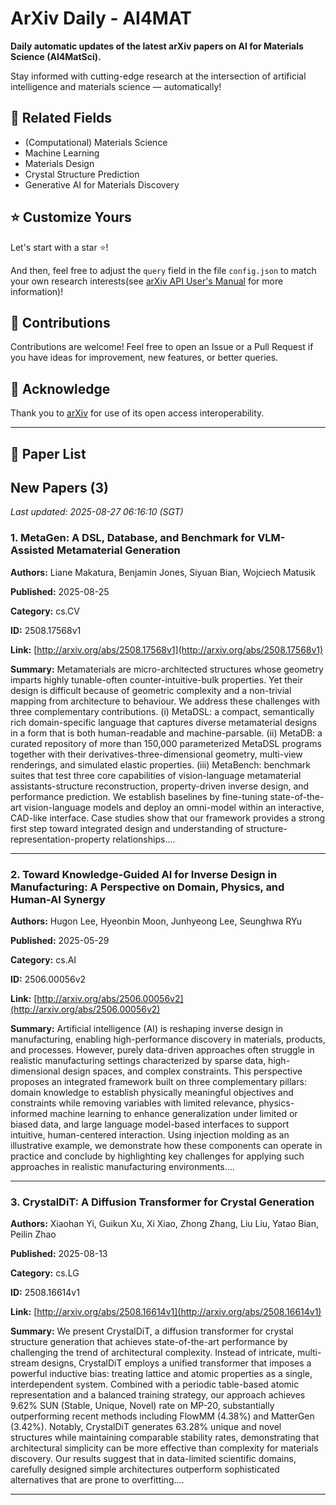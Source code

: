 # ArXiv Daily - AI4MAT

**Daily automatic updates of the latest arXiv papers on AI for Materials Science (AI4MatSci).** 

Stay informed with cutting-edge research at the intersection of artificial intelligence and materials science — automatically!

## :bookmark: Related Fields

- (Computational) Materials Science
- Machine Learning
- Materials Design
- Crystal Structure Prediction
- Generative AI for Materials Discovery

## :star: Customize Yours

Let's start with a star :star:!

And then, feel free to adjust the `query` field in the file `config.json` to match your own research interests(see [arXiv API User's Manual](https://info.arxiv.org/help/api/user-manual.html#51-details-of-query-construction) for more information)!

## :handshake: Contributions

Contributions are welcome!
 Feel free to open an Issue or a Pull Request if you have ideas for improvement, new features, or better queries.

## :blue_heart: ​Acknowledge

Thank you to [arXiv](https://arxiv.org/) for use of its open access interoperability.

---

## :scroll: Paper List


<!-- ARXIV_PAPERS_START -->

## New Papers (3)

*Last updated: 2025-08-27 06:16:10 (SGT)*

### 1. MetaGen: A DSL, Database, and Benchmark for VLM-Assisted Metamaterial Generation

**Authors:** Liane Makatura, Benjamin Jones, Siyuan Bian, Wojciech Matusik

**Published:** 2025-08-25

**Category:** cs.CV

**ID:** 2508.17568v1

**Link:** [http://arxiv.org/abs/2508.17568v1](http://arxiv.org/abs/2508.17568v1)

**Summary:** Metamaterials are micro-architected structures whose geometry imparts highly
tunable-often counter-intuitive-bulk properties. Yet their design is difficult
because of geometric complexity and a non-trivial mapping from architecture to
behaviour. We address these challenges with three complementary contributions.
(i) MetaDSL: a compact, semantically rich domain-specific language that
captures diverse metamaterial designs in a form that is both human-readable and
machine-parsable. (ii) MetaDB: a curated repository of more than 150,000
parameterized MetaDSL programs together with their
derivatives-three-dimensional geometry, multi-view renderings, and simulated
elastic properties. (iii) MetaBench: benchmark suites that test three core
capabilities of vision-language metamaterial assistants-structure
reconstruction, property-driven inverse design, and performance prediction. We
establish baselines by fine-tuning state-of-the-art vision-language models and
deploy an omni-model within an interactive, CAD-like interface. Case studies
show that our framework provides a strong first step toward integrated design
and understanding of structure-representation-property relationships....

---

### 2. Toward Knowledge-Guided AI for Inverse Design in Manufacturing: A Perspective on Domain, Physics, and Human-AI Synergy

**Authors:** Hugon Lee, Hyeonbin Moon, Junhyeong Lee, Seunghwa RYu

**Published:** 2025-05-29

**Category:** cs.AI

**ID:** 2506.00056v2

**Link:** [http://arxiv.org/abs/2506.00056v2](http://arxiv.org/abs/2506.00056v2)

**Summary:** Artificial intelligence (AI) is reshaping inverse design in manufacturing,
enabling high-performance discovery in materials, products, and processes.
However, purely data-driven approaches often struggle in realistic
manufacturing settings characterized by sparse data, high-dimensional design
spaces, and complex constraints. This perspective proposes an integrated
framework built on three complementary pillars: domain knowledge to establish
physically meaningful objectives and constraints while removing variables with
limited relevance, physics-informed machine learning to enhance generalization
under limited or biased data, and large language model-based interfaces to
support intuitive, human-centered interaction. Using injection molding as an
illustrative example, we demonstrate how these components can operate in
practice and conclude by highlighting key challenges for applying such
approaches in realistic manufacturing environments....

---

### 3. CrystalDiT: A Diffusion Transformer for Crystal Generation

**Authors:** Xiaohan Yi, Guikun Xu, Xi Xiao, Zhong Zhang, Liu Liu, Yatao Bian, Peilin Zhao

**Published:** 2025-08-13

**Category:** cs.LG

**ID:** 2508.16614v1

**Link:** [http://arxiv.org/abs/2508.16614v1](http://arxiv.org/abs/2508.16614v1)

**Summary:** We present CrystalDiT, a diffusion transformer for crystal structure
generation that achieves state-of-the-art performance by challenging the trend
of architectural complexity. Instead of intricate, multi-stream designs,
CrystalDiT employs a unified transformer that imposes a powerful inductive
bias: treating lattice and atomic properties as a single, interdependent
system. Combined with a periodic table-based atomic representation and a
balanced training strategy, our approach achieves 9.62% SUN (Stable, Unique,
Novel) rate on MP-20, substantially outperforming recent methods including
FlowMM (4.38%) and MatterGen (3.42%). Notably, CrystalDiT generates 63.28%
unique and novel structures while maintaining comparable stability rates,
demonstrating that architectural simplicity can be more effective than
complexity for materials discovery. Our results suggest that in data-limited
scientific domains, carefully designed simple architectures outperform
sophisticated alternatives that are prone to overfitting....

---


<!-- ARXIV_PAPERS_END -->
